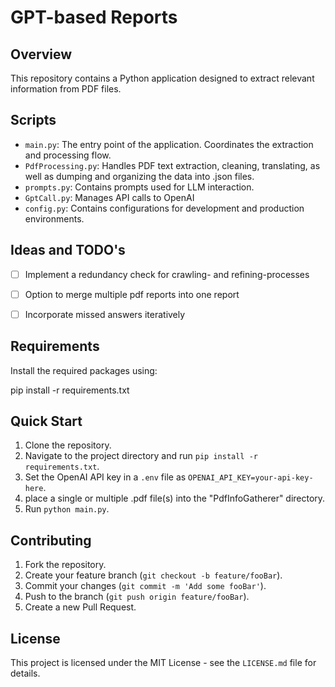 # GPT-based Reports

## Overview

This repository contains a Python application designed to extract relevant information from PDF files.

## Scripts

- `main.py`: The entry point of the application. Coordinates the extraction and processing flow.
- `PdfProcessing.py`: Handles PDF text extraction, cleaning, translating, as well as dumping and organizing the data into .json files.
- `prompts.py`: Contains prompts used for LLM interaction.
- `GptCall.py`: Manages API calls to OpenAI
- `config.py`: Contains configurations for development and production environments.

## Ideas and TODO's
- [ ] Implement a redundancy check for crawling- and refining-processes
- [ ] Option to merge multiple pdf reports into one report
- [ ] Incorporate missed answers iteratively 


## Requirements

Install the required packages using:

pip install -r requirements.txt


## Quick Start

1. Clone the repository.
2. Navigate to the project directory and run `pip install -r requirements.txt`.
3. Set the OpenAI API key in a `.env` file as `OPENAI_API_KEY=your-api-key-here`.
4. place a single or multiple .pdf file(s) into the "PdfInfoGatherer" directory.
3. Run `python main.py`.


## Contributing

1. Fork the repository.
2. Create your feature branch (`git checkout -b feature/fooBar`).
3. Commit your changes (`git commit -m 'Add some fooBar'`).
4. Push to the branch (`git push origin feature/fooBar`).
5. Create a new Pull Request.

## License

This project is licensed under the MIT License - see the `LICENSE.md` file for details.

